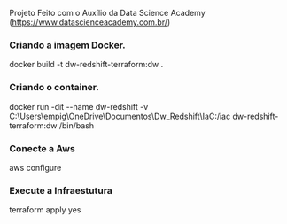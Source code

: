 Projeto Feito com o Auxílio da Data Science Academy (https://www.datascienceacademy.com.br/)

### Criando a imagem Docker.

docker build -t dw-redshift-terraform:dw .


### Criando o container.

docker run -dit --name dw-redshift -v C:\Users\empig\OneDrive\Documentos\Dw_Redshift\IaC:/iac dw-redshift-terraform:dw /bin/bash

### Conecte a Aws

aws configure

### Execute a Infraestutura

terraform apply
yes